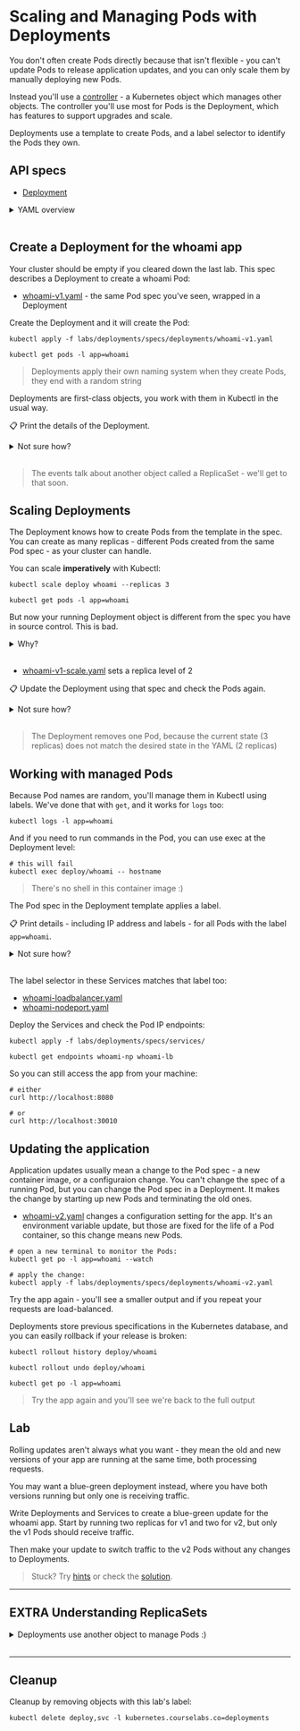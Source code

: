 # Scaling and Managing Pods with Deployments

You don't often create Pods directly because that isn't flexible - you can't update Pods to release application updates, and you can only scale them by manually deploying new Pods.

Instead you'll use a [controller](https://kubernetes.io/docs/concepts/architecture/controller/) - a Kubernetes object which manages other objects. The controller you'll use most for Pods is the Deployment, which has features to support upgrades and scale.

Deployments use a template to create Pods, and a label selector to identify the Pods they own.

## API specs

- [Deployment](https://kubernetes.io/docs/reference/generated/kubernetes-api/v1.20/#deployment-v1-apps)

<details>
  <summary>YAML overview</summary>

Deployments definitions have the usual metadata. 

The spec is more interesting - it includes a label selector but also a Pod spec. The Pod spec is the same format you would use to define a Pod in YAML, except you don't include a name.

```
apiVersion: apps/v1
kind: Deployment
metadata:
  name: whoami
spec:
  selector:
    matchLabels:
      app: whoami
  template:
    metadata:
      labels:
        app: whoami
    spec:
      containers:
        - name: app
          image: sixeyed/whoami:21.04.01
```

The labels in the Pod metadata must include the labels in the selector for the Deployment, or you'll get an error when you try to apply the YAML.

* `spec.selector`- list of labels to find Pods
* `spec.template` - the template to use to create Pods
* `spec.template.metadata` - metadata for the Pods - no `name` field
* `spec.template.metadata.labels` - labels to apply to Pods, must include those in the selector
* `spec.template.spec` - full Pod spec

</details><br/>

## Create a Deployment for the whoami app

Your cluster should be empty if you cleared down the last lab. This spec describes a Deployment to create a whoami Pod:

- [whoami-v1.yaml](specs/deployments/whoami-v1.yaml) - the same Pod spec you've seen, wrapped in a Deployment

Create the Deployment and it will create the Pod:

```
kubectl apply -f labs/deployments/specs/deployments/whoami-v1.yaml

kubectl get pods -l app=whoami 
```

> Deployments apply their own naming system when they create Pods, they end with a random string

Deployments are first-class objects, you work with them in Kubectl in the usual way. 

📋 Print the details of the Deployment.

<details>
  <summary>Not sure how?</summary>

```
kubectl get deployments

kubectl get deployments -o wide

kubectl describe deploy whoami
```

</details><br/>

> The events talk about another object called a ReplicaSet - we'll get to that soon.

## Scaling Deployments

The Deployment knows how to create Pods from the template in the spec. You can create as many replicas - different Pods created from the same Pod spec - as your cluster can handle.

You can scale **imperatively** with Kubectl:

```
kubectl scale deploy whoami --replicas 3

kubectl get pods -l app=whoami
```

But now your running Deployment object is different from the spec you have in source control. This is bad. 

<details>
  <summary>Why?</summary>
Source control should be the true description of the application - in a production environment all your deployments will be automated from the YAML in source control and any changes someone makes manually with Kubectl will get overwritten.

So it's better to make the changes **declaratively in YAML**.

</details><br />

- [whoami-v1-scale.yaml](specs/deployments/whoami-v1-scale.yaml) sets a replica level of 2

📋 Update the Deployment using that spec and check the Pods again.

<details>
  <summary>Not sure how?</summary>

```
kubectl apply -f labs/deployments/specs/deployments/whoami-v1-scale.yaml

kubectl get pods -l app=whoami
```

</details><br/>

> The Deployment removes one Pod, because the current state (3 replicas) does not match the desired state in the YAML (2 replicas)

## Working with managed Pods

Because Pod names are random, you'll manage them in Kubectl using labels. We've done that with `get`, and it works for `logs` too:

```
kubectl logs -l app=whoami 
```

And if you need to run commands in the Pod, you can use exec at the Deployment level:

```
# this will fail
kubectl exec deploy/whoami -- hostname
```

> There's no shell in this container image :)

The Pod spec in the Deployment template applies a label.

📋 Print details - including IP address and labels - for all Pods with the label `app=whoami`.

<details>
  <summary>Not sure how?</summary>
 the app=whoami label:

```
kubectl get pods -o wide --show-labels -l app=whoami
```

</details><br/>

The label selector in these Services matches that label too:

- [whoami-loadbalancer.yaml](specs/services/whoami-loadbalancer.yaml)
- [whoami-nodeport.yaml](specs/services/whoami-nodeport.yaml)

Deploy the Services and check the Pod IP endpoints:

```
kubectl apply -f labs/deployments/specs/services/

kubectl get endpoints whoami-np whoami-lb
```

So you can still access the app from your machine:

```
# either
curl http://localhost:8080

# or
curl http://localhost:30010
```

## Updating the application

Application updates usually mean a change to the Pod spec - a new container image, or a configuraion change. You can't change the spec of a running Pod, but you can change the Pod spec in a Deployment. It makes the change by starting up new Pods and terminating the old ones.

- [whoami-v2.yaml](specs/deployments/whoami-v2.yaml) changes a configuration setting for the app. It's an environment variable update, but those are fixed for the life of a Pod container, so this change means new Pods.

```
# open a new terminal to monitor the Pods:
kubectl get po -l app=whoami --watch

# apply the change:
kubectl apply -f labs/deployments/specs/deployments/whoami-v2.yaml
```

Try the app again - you'll see a smaller output and if you repeat your requests are load-balanced.

Deployments store previous specifications in the Kubernetes database, and you can easily rollback if your release is broken:

```
kubectl rollout history deploy/whoami

kubectl rollout undo deploy/whoami

kubectl get po -l app=whoami
```

> Try the app again and you'll see we're back to the full output

## Lab

Rolling updates aren't always what you want - they mean the old and new versions of your app are running at the same time, both processing requests.

You may want a blue-green deployment instead, where you have both versions running but only one is receiving traffic.

Write Deployments and Services to create a blue-green update for the whoami app. Start by running two replicas for v1 and two for v2, but only the v1 Pods should receive traffic. 

Then make your update to switch traffic to the v2 Pods without any changes to Deployments.

> Stuck? Try [hints](hints.md) or check the [solution](solution.md).

___
## **EXTRA** Understanding ReplicaSets

<details>
  <summary>Deployments use another object to manage Pods :) </summary>

Did you notice a pattern in the Pod names in the rollback exercise? When you rolled back your update, you might have seen that the new Pods had the same prefix as the previous set of Pods.

Deployments create the Pod names but they're not totally random - the pattern is `[deployment-name]-[template-hash]-[random-suffix]`. You can update a Deployment spec without changing the Pod spec (e.g. to set replicas) and that doesn't cause Pod replacement.

When you change the Pod spec in the template, that does mean new Pods - and the Deployment delegates responsibility for creating Pods to ReplicaSets:

```
kubectl get replicaset
```

> The name is the Deployment name plus the template hash

Deployments manage updates by creating ReplicaSets and managing the number of desired Pods for the ReplicaSet. Replaced specs are scaled down to 0, but if a new upate matches an old spec, the original ReplicaSet gets re-used.

```
# in a new terminal:
kubectl get rs --watch

kubectl apply -f labs/deployments/specs/deployments/whoami-v2.yaml
```

> You'll see the rolling update in action - the new ReplicaSet is scaled up incrementally, while the old one is scaled down

</details><br/>

___
## Cleanup

Cleanup by removing objects with this lab's label:

```
kubectl delete deploy,svc -l kubernetes.courselabs.co=deployments
```